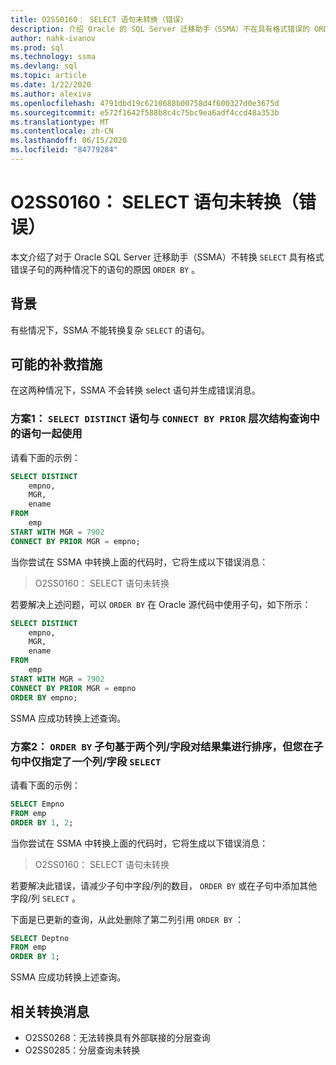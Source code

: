 ```yaml
---
title: O2SS0160： SELECT 语句未转换（错误）
description: 介绍 Oracle 的 SQL Server 迁移助手（SSMA）不在具有格式错误的 ORDER BY 子句的两种情况下转换 SELECT 语句的原因。
author: nahk-ivanov
ms.prod: sql
ms.technology: ssma
ms.devlang: sql
ms.topic: article
ms.date: 1/22/2020
ms.author: alexiva
ms.openlocfilehash: 4791dbd19c6210688b00758d4f600327d0e3675d
ms.sourcegitcommit: e572f1642f588b8c4c75bc9ea6adf4ccd48a353b
ms.translationtype: MT
ms.contentlocale: zh-CN
ms.lasthandoff: 06/15/2020
ms.locfileid: "84779284"
---
```

# <a name="o2ss0160-select-statement-not-converted-error"></a>O2SS0160： SELECT 语句未转换（错误）

本文介绍了对于 Oracle SQL Server 迁移助手（SSMA）不转换 `SELECT` 具有格式错误子句的两种情况下的语句的原因 `ORDER BY` 。

## <a name="background"></a>背景

有些情况下，SSMA 不能转换复杂 `SELECT` 的语句。

## <a name="possible-remedies"></a>可能的补救措施

在这两种情况下，SSMA 不会转换 select 语句并生成错误消息。

### <a name="scenario-1-select-distinct-statement-is-used-with-connect-by-prior-statement-in-the-hierarchical-query"></a>方案1： `SELECT DISTINCT` 语句与 `CONNECT BY PRIOR` 层次结构查询中的语句一起使用

请看下面的示例：

```sql
SELECT DISTINCT
    empno,
    MGR,
    ename
FROM
    emp
START WITH MGR = 7902
CONNECT BY PRIOR MGR = empno;
```

当你尝试在 SSMA 中转换上面的代码时，它将生成以下错误消息：

> O2SS0160： SELECT 语句未转换

若要解决上述问题，可以 `ORDER BY` 在 Oracle 源代码中使用子句，如下所示：

```sql
SELECT DISTINCT
    empno,
    MGR,
    ename
FROM
    emp
START WITH MGR = 7902
CONNECT BY PRIOR MGR = empno
ORDER BY empno;
```

SSMA 应成功转换上述查询。

### <a name="scenario-2-order-by-clause-sorts-the-result-set-based-on-the-two-columnsfields-but-you-have-specified-only-one-columnfield-in-select-clause"></a>方案2： `ORDER BY` 子句基于两个列/字段对结果集进行排序，但您在子句中仅指定了一个列/字段 `SELECT`

请看下面的示例：

```sql
SELECT Empno
FROM emp
ORDER BY 1, 2;
```

当你尝试在 SSMA 中转换上面的代码时，它将生成以下错误消息：

> O2SS0160： SELECT 语句未转换

若要解决此错误，请减少子句中字段/列的数目， `ORDER BY` 或在子句中添加其他字段/列 `SELECT` 。

下面是已更新的查询，从此处删除了第二列引用 `ORDER BY` ：

```sql
SELECT Deptno
FROM emp
ORDER BY 1;
```

SSMA 应成功转换上述查询。

## <a name="related-conversion-messages"></a>相关转换消息

* O2SS0268：无法转换具有外部联接的分层查询
* O2SS0285：分层查询未转换
